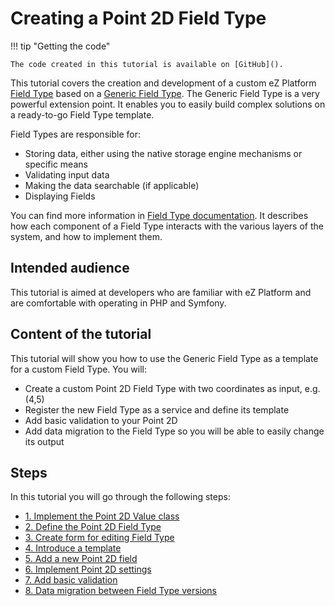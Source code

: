 # Creating a Point 2D Field Type 

!!! tip "Getting the code"

    The code created in this tutorial is available on [GitHub]().

This tutorial covers the creation and development of a custom eZ Platform [Field Type](../../api/field_type_reference.md) based on a [Generic Field Type](../../guide/extending_field_type.md).
The Generic Field Type is a very powerful extension point. It enables you to easily build complex solutions on a ready-to-go Field Type template.

Field Types are responsible for:

- Storing data, either using the native storage engine mechanisms or specific means
- Validating input data
- Making the data searchable (if applicable)
- Displaying Fields

You can find more information in [Field Type documentation](../../api/field_type_api.md).
It describes how each component of a Field Type interacts with the various layers of the system, and how to implement them.

## Intended audience

This tutorial is aimed at developers who are familiar with eZ Platform and are comfortable with operating in PHP and Symfony.

## Content of the tutorial

This tutorial will show you how to use the Generic Field Type as a template for a custom Field Type. You will:

- Create a custom Point 2D Field Type with two coordinates as input, e.g. (4,5)
- Register the new Field Type as a service and define its template
- Add basic validation to your Point 2D
- Add data migration to the Field Type so you will be able to easily change its output

## Steps

In this tutorial you will go through the following steps:

- [1. Implement the Point 2D Value class](1_implement_the_point2d_value_class.md)
- [2. Define the Point 2D Field Type](2_define_point2d_field_type.md)
- [3. Create form for editing Field Type](3_create_form_for_point2d.md)
- [4. Introduce a template](4_introduce_a_template.md)
- [5. Add a new Point 2D field](5_add_a_field.md)
- [6. Implement Point 2D settings](6_settings.md)
- [7. Add basic validation](7_add_a_validation.md)
- [8. Data migration between Field Type versions](8_data_migration.md)
